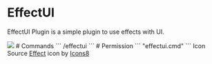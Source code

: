 # EffectUI
EffectUI Plugin is a simple plugin to use effects with UI.

<img src= "https://media.discordapp.net/attachments/1079982978165387276/1089845604705914920/Screenshot_196.png?width=756&height=427">
# Commands
```
/effectui
```
# Permission 
``` 
"effectui.cmd"
```
Icon Source
<a target="_blank" href="https://icons8.com/icon/QnQZHO9jRUeQ/effect">Effect</a> icon by <a target="_blank" href="https://icons8.com">Icons8</a>
